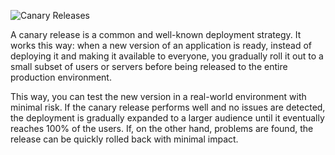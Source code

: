 ![Canary Releases](https://assets.roadmap.sh/guest/canarly-release-explained-c8nco.png)

A canary release is a common and well-known deployment strategy. It works this way: when a  new version of an application is ready, instead of deploying it and making it available to everyone, you gradually roll it out to a small subset of users or servers before being released to the entire production environment.

This way, you can test the new version in a real-world environment with minimal risk. If the canary release performs well and no issues are detected, the deployment is gradually expanded to a larger audience until it eventually reaches 100% of the users. If, on the other hand, problems are found, the release can be quickly rolled back with minimal impact.
